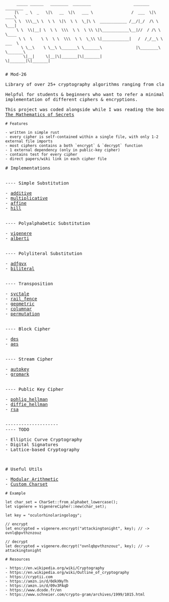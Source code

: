 ```

     _____ ______   ________  ________                   _______  ________     
    |\   _ \  _   \|\   __  \|\   ___ \                 /  ___  \|\   ____\    
    \ \  \\\__\ \  \ \  \|\  \ \  \_|\ \  ____________ /__/|_/  /\ \  \___|    
     \ \  \\|__| \  \ \  \\\  \ \  \ \\ \|\____________\__|//  / /\ \  \____   
      \ \  \    \ \  \ \  \\\  \ \  \_\\ \|____________|   /  /_/__\ \  ___  \ 
       \ \__\    \ \__\ \_______\ \_______\               |\________\ \_______\
        \|__|     \|__|\|_______|\|_______|                \|_______|\|_______|
                                                                           

```



<pre>
# Mod-26

Library of over 25+ cryptography algorithms ranging from classical to modern. 

Helpful for students & beginners who want to refer a minimal headstart-
implementation of different ciphers & encryptions.

This project was coded alongside while I was reading the book -
<a href="https://amzn.in/d/0dkXNyTh">The Mathematics of Secrets</a>
</pre>


```
# Features

- written in simple rust
- every cipher is self-contained within a single file, with only 1-2 external file imports
- most ciphers contains a both `encrypt` & `decrypt` function
- 1 external dependency (only in public-key cipher) 
- contains test for every cipher
- direct papers/wiki link in each cipher file

```


<pre>
# Implementations


---- Simple Substitution

- <a href="/src/simple_substitution/additive.rs">additive</a>
- <a href="/src/simple_substitution/multiplicative.rs">multiplicative</a>
- <a href="/src/simple_substitution/affine.rs">affine</a>
- <a href="/src/simple_substitution/hill.rs">hill</a>


---- Polyalphabetic Substitution

- <a href="/src/polyalphebatic_substitution/vigenere.rs">vigenere</a>
- <a href="/src/polyalphebatic_substitution/alberti.rs">alberti</a>


---- Polyliteral Substitution

- <a href="/src/polyliteral/adfgvx.rs">adfgvx</a>
- <a href="/src/polyliteral/biliteral.rs">biliteral</a>


---- Transposition

- <a href="/src/transposition/syctale.rs">syctale</a>
- <a href="/src/transposition/rail_fence.rs">rail_fence</a>
- <a href="/src/transposition/geometric.rs">geometric</a>
- <a href="/src/transposition/columnar.rs">columnar</a>
- <a href="/src/transposition/permutation.rs">permutation</a>


---- Block Cipher

- <a href="/src/block/des.rs">des</a>
- <a href="/src/block/aes.rs">aes</a>


---- Stream Cipher

- <a href="/src/stream/autokey.rs">autokey</a>
- <a href="/src/stream/gromark.rs">gromark</a>


---- Public Key Cipher

- <a href="/src/public_key/pohlig_hellman.rs">pohlig_hellman</a>
- <a href="/src/public_key/diffie_hellman.rs">diffie_hellman</a>
- <a href="/src/public_key/rsa.rs">rsa</a>


--------------------
---- TODO

- Elliptic Curve Cryptography
- Digital Signatures
- Lattice-based Cryptography

</pre>


<pre>

# Useful Utils

- <a href="/src/utils/mod_arithmetic.rs">Modular Arithmetic</a>
- <a href="/src/utils/char_set.rs">Custom Charset</a>
</pre>

```
# Example 

let char_set = CharSet::from_alphabet_lowercase();
let vigenere = VigenèreCipher::new(char_set);

let key = "oculorhinolaringology";

// encrypt
let encrypted = vigenere.encrypt("attackingtonight", key); // -> ovnlqbpvthznzouz 

// decrypt
let decrypted = vigenere.decrypt("ovnlqbpvthznzouz", key); // -> attackingtonight
```


```
# Resources

- https://en.wikipedia.org/wiki/Cryptography
- https://en.wikipedia.org/wiki/Outline_of_cryptography
- https://cryptii.com
- https://amzn.in/d/0dkXNyTh
- https://amzn.in/d/09v3PAqD
- https://www.dcode.fr/en
- https://www.schneier.com/crypto-gram/archives/1999/1015.html
```
